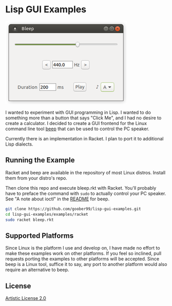 # Lisp GUI Examples

![Screenshot](screenshots/racket.png?raw=true "Racket screenshot")

I wanted to experiment with GUI programming in Lisp. I wanted to do something
more than a button that says "Click Me", and I had no desire to create a
calculator. I decided to create a GUI frontend for the Linux command line tool
[beep](https://github.com/johnath/beep) that can be used to control the PC
speaker.

Currently there is an implementation in Racket. I plan to port it to additional
Lisp dialects.

## Running the Example

Racket and beep are available in the repository of most Linux distros. Install
them from your distro's repo.

Then clone this repo and execute bleep.rkt with Racket. You'll probably have to
preface the command with `sudo` to actually control your PC speaker. See "A
note about ioctl" in the [README](https://github.com/johnath/beep) for beep.

```bash
git clone https://github.com/goober99/lisp-gui-examples.git
cd lisp-gui-examples/examples/racket
sudo racket bleep.rkt
```

## Supported Platforms
Since Linux is the platform I use and develop on, I have made no effort to make
these examples work on other platforms. If you feel so inclined, pull requests
porting the examples to other platforms will be accepted. Since beep is a Linux
tool, suffice it to say, any port to another platform would also require an
alternative to beep.

## License
[Artistic License 2.0](https://www.perlfoundation.org/artistic-license-20.html)
